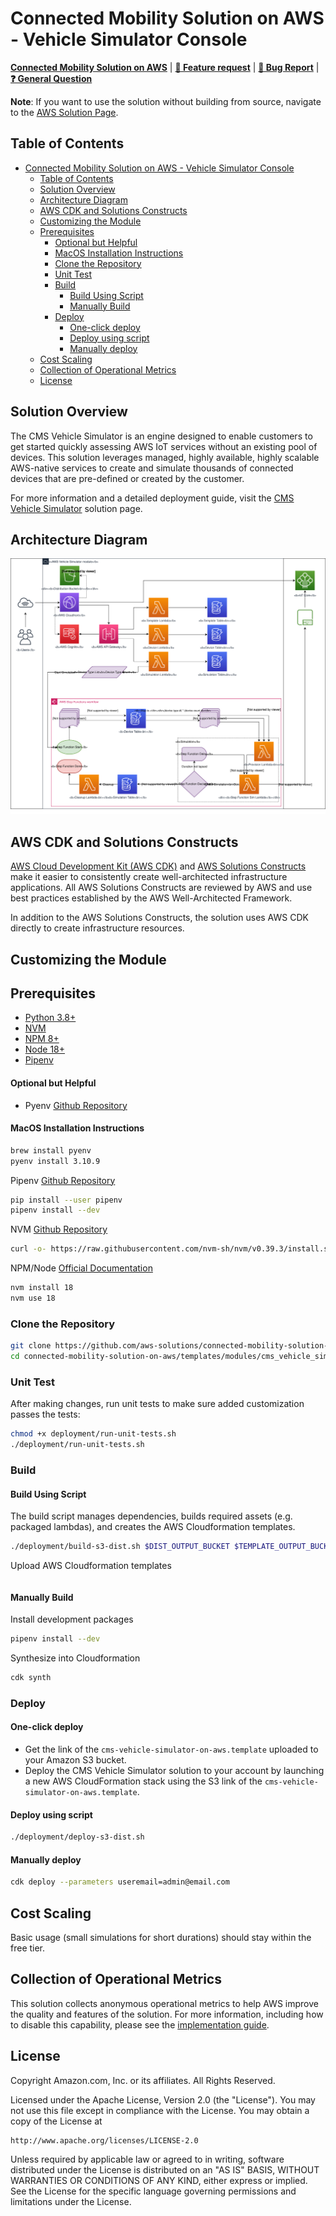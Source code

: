 # Connected Mobility Solution on AWS - Vehicle Simulator Console

**[Connected Mobility Solution on AWS](https://aws.amazon.com/solutions/implementations/connected-mobility-solution-on-aws/)** | **[🚧 Feature request](https://github.com/aws-solutions/connected-mobility-solution-on-aws/issues/new?assignees=&labels=enhancement&template=feature_request.md&title=)** | **[🐛 Bug Report](https://github.com/aws-solutions/connected-mobility-solution-on-aws/issues/new?assignees=&labels=bug&template=bug_report.md&title=)** | **[❓ General Question](https://github.com/aws-solutions/connected-mobility-solution-on-aws/issues/new?assignees=&labels=question&template=general_question.md&title=)**

**Note**: If you want to use the solution without building from source, navigate to the [AWS Solution Page](https://dummy.com).

## Table of Contents
- [Connected Mobility Solution on AWS - Vehicle Simulator Console](#connected-mobility-solution-on-aws---vehicle-simulator-console)
  - [Table of Contents](#table-of-contents)
  - [Solution Overview](#solution-overview)
  - [Architecture Diagram](#architecture-diagram)
  - [AWS CDK and Solutions Constructs](#aws-cdk-and-solutions-constructs)
  - [Customizing the Module](#customizing-the-module)
  - [Prerequisites](#prerequisites)
      - [Optional but Helpful](#optional-but-helpful)
      - [MacOS Installation Instructions](#macos-installation-instructions)
    - [Clone the Repository](#clone-the-repository)
    - [Unit Test](#unit-test)
    - [Build](#build)
      - [Build Using Script](#build-using-script)
      - [Manually Build](#manually-build)
    - [Deploy](#deploy)
      - [One-click deploy](#one-click-deploy)
      - [Deploy using script](#deploy-using-script)
      - [Manually deploy](#manually-deploy)
  - [Cost Scaling](#cost-scaling)
  - [Collection of Operational Metrics](#collection-of-operational-metrics)
  - [License](#license)

## Solution Overview

The CMS Vehicle Simulator is an engine designed to enable customers to get started quickly assessing AWS IoT services
without an existing pool of devices. This solution leverages managed, highly available, highly scalable AWS-native
services to create and simulate thousands of connected devices that are pre-defined or created by the customer.

For more information and a detailed deployment guide, visit the
[CMS Vehicle Simulator](https://aws.amazon.com/solutions/implementations/cms-vehicle-simulator/) solution page.

## Architecture Diagram

![Architecture Diagram](../../documentation/architecture/diagrams/cms-vehicle-simulator-architecture-diagram.svg)

## AWS CDK and Solutions Constructs

[AWS Cloud Development Kit (AWS CDK)](https://aws.amazon.com/cdk/) and
[AWS Solutions Constructs](https://aws.amazon.com/solutions/constructs/) make it easier to consistently create
well-architected infrastructure applications. All AWS Solutions Constructs are reviewed by AWS and use best
practices established by the AWS Well-Architected Framework.

In addition to the AWS Solutions Constructs, the solution uses AWS CDK directly to create infrastructure resources.

## Customizing the Module

## Prerequisites

- [Python 3.8+](https://www.python.org/downloads/)
- [NVM](https://github.com/nvm-sh/nvm)
- [NPM 8+](https://docs.npmjs.com/downloading-and-installing-node-js-and-npm)
- [Node 18+](https://docs.npmjs.com/downloading-and-installing-node-js-and-npm)
- [Pipenv](https://pipenv.pypa.io/en/latest/installation/)

#### Optional but Helpful

- Pyenv [Github Repository](https://github.com/pyenv/pyenv)

#### MacOS Installation Instructions

```bash
brew install pyenv
pyenv install 3.10.9
```

Pipenv [Github Repository](https://github.com/pypa/pipenv)

```bash
pip install --user pipenv
pipenv install --dev
```

NVM [Github Repository](https://github.com/nvm-sh/nvm)

```bash
curl -o- https://raw.githubusercontent.com/nvm-sh/nvm/v0.39.3/install.sh | bash
```

NPM/Node [Official Documentation](https://docs.npmjs.com/downloading-and-installing-node-js-and-npm)

```bash
nvm install 18
nvm use 18
```

### Clone the Repository

```bash
git clone https://github.com/aws-solutions/connected-mobility-solution-on-aws
cd connected-mobility-solution-on-aws/templates/modules/cms_vehicle_simulator_on_aws
```

### Unit Test

After making changes, run unit tests to make sure added customization passes the tests:

```bash
chmod +x deployment/run-unit-tests.sh
./deployment/run-unit-tests.sh
```

### Build

#### Build Using Script

The build script manages dependencies, builds required assets (e.g. packaged lambdas), and creates the
AWS Cloudformation templates.

```bash
./deployment/build-s3-dist.sh $DIST_OUTPUT_BUCKET $TEMPLATE_OUTPUT_BUCKET $SOLUTION_NAME $VERSION
```

Upload AWS Cloudformation templates

```bash

```

#### Manually Build

Install development packages

```bash
pipenv install --dev
```

Synthesize into Cloudformation

```bash
cdk synth
```

### Deploy

#### One-click deploy

- Get the link of the `cms-vehicle-simulator-on-aws.template` uploaded to your Amazon S3 bucket.
- Deploy the CMS Vehicle Simulator solution to your account by launching a new AWS CloudFormation stack using
the S3 link of the `cms-vehicle-simulator-on-aws.template`.

#### Deploy using script

```bash
./deployment/deploy-s3-dist.sh
```

#### Manually deploy

```bash
cdk deploy --parameters useremail=admin@email.com
```

## Cost Scaling

Basic usage (small simulations for short durations) should stay within the free tier.

## Collection of Operational Metrics

This solution collects anonymous operational metrics to help AWS improve the quality and features of the solution. For
more information, including how to disable this capability, please see the
[implementation guide](https://docs.aws.amazon.com/solutions/latest/cms-vehicle-simulatorr/operational-metrics.html).

## License

Copyright Amazon.com, Inc. or its affiliates. All Rights Reserved.

Licensed under the Apache License, Version 2.0 (the "License").
You may not use this file except in compliance with the License.
You may obtain a copy of the License at

    http://www.apache.org/licenses/LICENSE-2.0

Unless required by applicable law or agreed to in writing, software
distributed under the License is distributed on an "AS IS" BASIS,
WITHOUT WARRANTIES OR CONDITIONS OF ANY KIND, either express or implied.
See the License for the specific language governing permissions and
limitations under the License.
